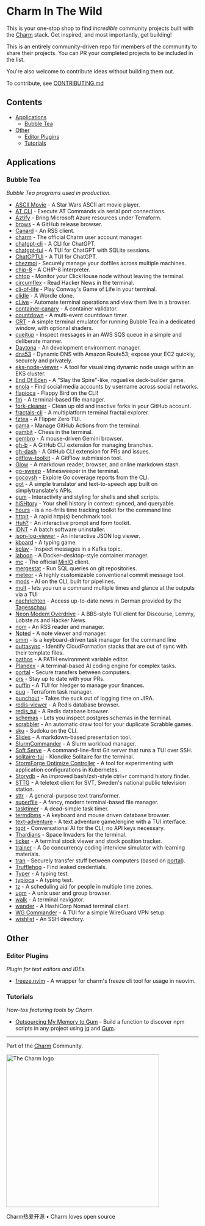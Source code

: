 <!--lint ignore double-link awesome-git-repo-age awesome-github -->
<!-- TODO: remove awesome-git-repo-age when repo is older than 30 days -->

# Charm In The Wild

This is your one-stop shop to find *incredible* community projects built with
the [Charm](https://github.com/charmbracelet/) stack. Get inspired, and most importantly, get building!

This is an entirely community-driven repo for members of the community to share
their projects. You can PR your completed projects to be included in the list.

You're also welcome to contribute ideas without building them out.

To contribute, see [CONTRIBUTING.md](./CONTRIBUTING.md)

## Contents

- [Applications](#applications)
  - [Bubble Tea](#bubble-tea)
- [Other](#other)
  - [Editor Plugins](#editor-plugins)
  - [Tutorials](#tutorials)

## Applications

### Bubble Tea

*Bubble Tea programs used in production.*

- [ASCII Movie](https://github.com/gabe565/ascii-movie) - A Star Wars ASCII art movie player.
- [AT CLI](https://github.com/daskycodes/at_cli) - Execute AT Commands via serial port connections.
- [Aztify](https://github.com/Azure/aztfy) - Bring Microsoft Azure resources under Terraform.
- [brows](https://github.com/rubysolo/brows) - A GitHub release browser.
- [Canard](https://github.com/mrusme/canard) - An RSS client.
- [charm](https://github.com/charmbracelet/charm) - The official Charm user account manager.
- [chatgpt-cli](https://github.com/j178/chatgpt) - A CLI for ChatGPT.
- [chatgpt-tui](https://github.com/tearingItUp786/chatgpt-tui) - A TUI for ChatGPT with SQLite sessions.
- [ChatGPTUI](https://github.com/dwisiswant0/chatgptui) - A TUI for ChatGPT.
- [chezmoi](https://github.com/twpayne/chezmoi) - Securely manage your dotfiles across multiple machines.
- [chip-8](https://github.com/braheezy/chip-8) - A CHIP-8 interpreter.
- [chtop](https://github.com/chhetripradeep/chtop) - Monitor your ClickHouse node without leaving the terminal.
- [circumflex](https://github.com/bensadeh/circumflex) - Read Hacker News in the terminal.
- [cli-of-life](https://github.com/gabe565/cli-of-life) - Play Conway's Game of Life in your terminal.
- [clidle](https://github.com/ajeetdsouza/clidle) - A Wordle clone.
- [cLive](https://github.com/koki-develop/clive) - Automate terminal operations and view them live in a browser.
- [container-canary](https://github.com/NVIDIA/container-canary) - A container validator.
- [countdown](https://github.com/aldernero/countdown) - A multi-event countdown timer.
- [CRT](https://github.com/BigJk/crt) - A simple terminal emulator for running Bubble Tea in a dedicated window, with optional shaders.
- [cueitup](https://github.com/dhth/cueitup) - Inspect messages in an AWS SQS queue in a simple and deliberate manner.
- [Daytona](https://github.com/daytonaio/daytona) - An development environment manager.
- [dns53](https://github.com/purpleclay/dns53) - Dynamic DNS with Amazon Route53; expose your EC2 quickly, securely and privately.
- [eks-node-viewer](https://github.com/awslabs/eks-node-viewer) - A tool for visualizing dynamic node usage within an EKS cluster.
- [End Of Eden](https://github.com/BigJk/end_of_eden) - A "Slay the Spire"-like, roguelike deck-builder game.
- [enola](https://github.com/sherlock-project/enola) - Find social media accounts by username across social networks.
- [flapioca](https://github.com/kbrgl/flapioca) - Flappy Bird on the CLI!
- [fm](https://github.com/knipferrc/fm) - A terminal-based file manager.
- [fork-cleaner](https://github.com/caarlos0/fork-cleaner) - Clean up old and inactive forks in your GitHub account.
- [fractals-cli](https://github.com/MicheleFiladelfia/fractals-cli) - A multiplatform terminal fractal explorer.
- [fztea](https://github.com/jon4hz/fztea) - A Flipper Zero TUI.
- [gama](https://github.com/termkit/gama) - Manage GitHub Actions from the terminal.
- [gambit](https://github.com/maaslalani/gambit) - Chess in the terminal.
- [gembro](https://git.sr.ht/~rafael/gembro) - A mouse-driven Gemini browser.
- [gh-b](https://github.com/joaom00/gh-b) - A GitHub CLI extension for managing branches.
- [gh-dash](https://www.github.com/dlvhdr/gh-dash) - A GitHub CLI extension for PRs and issues.
- [gitflow-toolkit](https://github.com/mritd/gitflow-toolkit) - A GitFlow submission tool.
- [Glow](https://github.com/charmbracelet/glow) - A markdown reader, browser, and online markdown stash.
- [go-sweep](https://github.com/maxpaulus43/go-sweep) - Minesweeper in the terminal.
- [gocovsh](https://github.com/orlangure/gocovsh) - Explore Go coverage reports from the CLI.
- [got](https://github.com/fedeztk/got) - A simple translator and text-to-speech app built on simplytranslate's APIs.
- [gum](https://github.com/charmbracelet/gum) - Interactivity and styling for shells and shell scripts.
- [hiSHtory](https://github.com/ddworken/hishtory) - Your shell history in context: synced, and queryable.
- [hours](https://github.com/dhth/hours) - is a no-frills time tracking toolkit for the command line
- [httpit](https://github.com/gonetx/httpit) - A rapid http(s) benchmark tool.
- [Huh?](https://github.com/charmbracelet/huh) - An interactive prompt and form toolkit.
- [IDNT](https://github.com/r-darwish/idnt) - A batch software uninstaller.
- [json-log-viewer](https://github.com/hedhyw/json-log-viewer) - An interactive JSON log viewer.
- [kboard](https://github.com/CamiloGarciaLaRotta/kboard) - A typing game.
- [kplay](https://github.com/dhth/kplay) - Inspect messages in a Kafka topic.
- [laboon](https://github.com/arisnacg/laboon) - A Docker-desktop-style container manager.
- [mc](https://github.com/minio/mc) - The official [MinIO](https://min.io) client.
- [mergestat](https://github.com/mergestat/mergestat) - Run SQL queries on git repositories.
- [meteor](https://github.com/stefanlogue/meteor) - A highly customizable conventional commit message tool.
- [mods](https://github.com/charmbracelet/mods) - AI on the CLI, built for pipelines.
- [mult](https://github.com/dhth/mult) - lets you run a command multiple times and glance at the outputs via a TUI
- [nachrichten](https://github.com/zMoooooritz/nachrichten) - Access up-to-date news in German provided by the [Tagesschau](https://www.tagesschau.de/).
- [Neon Modem Overdrive](https://github.com/mrusme/neonmodem) - A BBS-style TUI client for Discourse, Lemmy, Lobste.rs and Hacker News.
- [nom](https://github.com/guyfedwards/nom) - An RSS reader and manager.
- [Noted](https://github.com/torbratsberg/noted) - A note viewer and manager.
- [omm](https://github.com/dhth/omm) - is a keyboard-driven task manager for the command line
- [outtasync](https://github.com/dhth/outtasync) - Identify CloudFormation stacks that are out of sync with their template files.
- [pathos](https://github.com/chip/pathos) - A PATH environment variable editor.
- [Plandex](https://github.com/plandex-ai/plandex) - A terminal-based AI coding engine for complex tasks.
- [portal](https://github.com/ZinoKader/portal) - Secure transfers between computers.
- [prs](https://github.com/dhth/prs) - Stay up to date with your PRs.
- [puffin](https://github.com/siddhantac/puffin) - A TUI for hledger to manage your finances.
- [pug](https://github.com/leg100/pug) - Terraform task manager.
- [punchout](https://github.com/dhth/punchout) - Takes the suck out of logging time on JIRA.
- [redis-viewer](https://github.com/SaltFishPr/redis-viewer) - A Redis database browser.
- [redis_tui](https://github.com/mat2cc/redis_tui) - A Redis database browser.
- [schemas](https://github.com/dhth/schemas) - Lets you inspect postgres schemas in the terminal.
- [scrabbler](https://github.com/wI2L/scrabbler) - An automatic draw tool for your duplicate Scrabble games.
- [sku](https://github.com/fedeztk/sku) - Sudoku on the CLI.
- [Slides](https://github.com/maaslalani/slides) - A markdown-based presentation tool.
- [SlurmCommander](https://github.com/CLIP-HPC/SlurmCommander) - A Slurm workload manager.
- [Soft Serve](https://github.com/charmbracelet/soft-serve) - A command-line-first Git server that runs a TUI over SSH.
- [solitaire-tui](https://github.com/brianstrauch/solitaire-tui) - Klondike Solitaire for the terminal.
- [StormForge Optimize Controller](https://github.com/thestormforge/optimize-controller) - A tool for experimenting with application configurations in Kubernetes.
- [Storydb](https://github.com/grrlopes/storydb) - An improved bash/zsh-style ctrl+r command history finder.
- [STTG](https://github.com/wille1101/sttg) - A teletext client for SVT, Sweden's national public television station.
- [sttr](https://github.com/abhimanyu003/sttr) - A general-purpose text transformer.
- [superfile](https://github.com/MHNightCat/superfile) - A fancy, modern terminal-based file manager.
- [tasktimer](https://github.com/caarlos0/tasktimer) - A dead-simple task timer.
- [termdbms](https://github.com/mathaou/termdbms) - A keyboard and mouse driven database browser.
- [text-adventure](https://gitlab.com/thustle/text-adventure) - A text adventure game/engine with a TUI interface.
- [tgpt](https://github.com/aandrew-me/tgpt) - Conversational AI for the CLI; no API keys necessary.
- [Thardians](https://gitlab.com/thustle/thardians) - Space Invaders for the terminal.
- [ticker](https://github.com/achannarasappa/ticker) - A terminal stock viewer and stock position tracker.
- [trainer](https://github.com/rusinikita/trainer) - A Go concurrency coding interview simulator with learning materials.
- [tran](https://github.com/abdfnx/tran) - Securely transfer stuff between computers (based on [portal](https://github.com/ZinoKader/portal)).
- [Trufflehog](https://github.com/trufflesecurity/trufflehog) - Find leaked credentials.
- [Typer](https://github.com/maaslalani/typer) - A typing test.
- [typioca](https://github.com/bloznelis/typioca) - A typing test.
- [tz](https://github.com/oz/tz) - A scheduling aid for people in multiple time zones.
- [ugm](https://github.com/ariasmn/ugm) - A unix user and group browser.
- [walk](https://github.com/antonmedv/walk) - A terminal navigator.
- [wander](https://github.com/robinovitch61/wander) - A HashiCorp Nomad terminal client.
- [WG Commander](https://github.com/AndrianBdn/wg-cmd) - A TUI for a simple WireGuard VPN setup.
- [wishlist](https://github.com/charmbracelet/wishlist) - An SSH directory.

## Other

### Editor Plugins

*Plugin for text editors and IDEs.*

- [freeze.nvim](https://github.com/charm-community/freeze.nvim) -  A wrapper for charm's freeze cli tool for usage in neovim.

### Tutorials

*How-tos featuring tools by Charm.*

- [Outsourcing My Memory to Gum](https://devon.lol/blog/outsourcing-my-memory-to-gum/) -  Build a function to discover npm scripts in any project using [jq](https://github.com/jqlang/jq) and [Gum](https://github.com/charmbracelet/gum).

---

Part of the [Charm](https://charm.sh) Community.

<a href="https://charm.sh/">
  <img
    alt="The Charm logo"
    width="400"
    src="https://stuff.charm.sh/charm-badge.jpg"
  />
</a>

Charm热爱开源 • Charm loves open source
